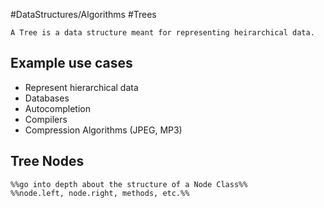 #DataStructures/Algorithms #Trees

```ad-summary
A Tree is a data structure meant for representing heirarchical data.
```

## Example use cases
- Represent hierarchical data
- Databases
- Autocompletion
- Compilers
- Compression Algorithms (JPEG, MP3)

## Tree Nodes
	%%go into depth about the structure of a Node Class%%
	%%node.left, node.right, methods, etc.%%